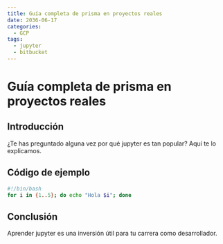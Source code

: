 ```yaml
---
title: Guía completa de prisma en proyectos reales
date: 2036-06-17
categories:
  - GCP
tags:
  - jupyter
  - bitbucket
---
```


# Guía completa de prisma en proyectos reales

## Introducción

¿Te has preguntado alguna vez por qué jupyter es tan popular? Aquí te lo explicamos.

## Código de ejemplo

```bash
#!/bin/bash
for i in {1..5}; do echo "Hola $i"; done
```

## Conclusión

Aprender jupyter es una inversión útil para tu carrera como desarrollador.
